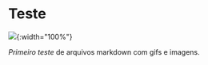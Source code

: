 # Teste

![](https://media.tenor.com/images/cc942e8b96742d9ad33d9405a5c61539/tenor.gif){:width="100%"}

*Primeiro teste* de arquivos markdown com gifs e imagens.